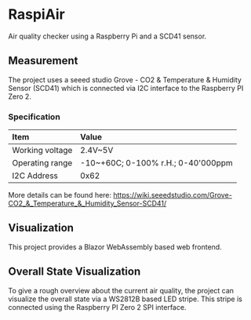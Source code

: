 # RaspiAir
Air quality checker using a Raspberry Pi and a SCD41 sensor.

## Measurement
The project uses a seeed studio Grove - CO2 & Temperature & Humidity Sensor (SCD41) which is connected
via I2C interface to the Raspberry PI Zero 2.

### Specification
| Item            | Value                              |
|:----------------|:-----------------------------------|
| Working voltage | 2.4V~5V                            |
| Operating range | -10~+60C; 0-100% r.H.; 0-40'000ppm |
| I2C Address     | 0x62                               |

More details can be found here:
https://wiki.seeedstudio.com/Grove-CO2_&_Temperature_&_Humidity_Sensor-SCD41/

## Visualization
This project provides a Blazor WebAssembly based web frontend.

## Overall State Visualization
To give a rough overview about the current air quality, the project can visualize the overall state via
a WS2812B based LED stripe. This stripe is connected using the Raspberry PI Zero 2 SPI interface.
